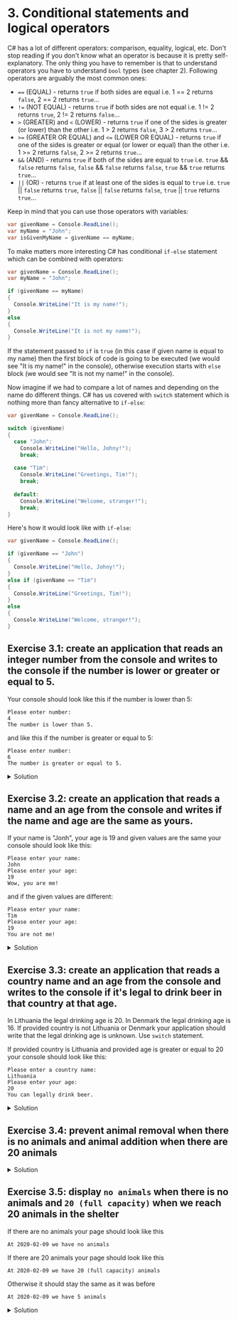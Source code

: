 # 3. Conditional statements and logical operators

C# has a lot of different operators: comparison, equality, logical, etc. Don't stop reading if you don't know what an operator is because it is pretty self-explanatory. The only thing you have to remember is that to understand operators you have to understand `bool` types (see chapter 2). Following operators are arguably the most common ones:
* `==` (EQUAL) - returns  `true` if both sides are equal i.e. 1 == 2 returns `false`, 2 == 2 returns `true`...
* `!=` (NOT EQUAL) - returns  `true` if both sides are not equal i.e. 1 != 2 returns `true`, 2 != 2 returns `false`...
* `>` (GREATER) and `<` (LOWER) - returns  `true` if one of the sides is greater (or lower) than the other i.e. 1 > 2 returns `false`, 3 > 2 returns `true`...
* `>=` (GREATER OR EQUAL) and `<=` (LOWER OR EQUAL) - returns  `true` if one of the sides is greater or equal (or lower or equal) than the other i.e. 1 >= 2 returns `false`, 2 >= 2 returns `true`...
* `&&` (AND) - returns  `true` if both of the sides are equal to `true` i.e. `true` && `false` returns `false`, `false` && `false` returns `false`, `true` && `true` returns `true`...
* `||` (OR) - returns  `true` if at least one of the sides is equal to `true` i.e. `true` || `false` returns `true`, `false` || `false` returns `false`, `true` || `true` returns `true`...

Keep in mind that you can use those operators with variables:
```csharp
var givenName = Console.ReadLine();
var myName = "John";
var isGivenMyName = givenName == myName;
```

To make matters more interesting C# has conditional `if-else` statement which can be combined with operators:
```csharp
var givenName = Console.ReadLine();
var myName = "John";

if (givenName == myName) 
{
  Console.WriteLine("It is my name!");
}
else
{
  Console.WriteLine("It is not my name!");
}
```
If the statement passed to `if` is `true` (in this case if given name is equal to my name) then the first block of code is going to be executed (we would see "It is my name!" in the console), otherwise execution starts with `else` block (we would see "It is not my name!" in the console).

Now imagine if we had to compare a lot of names and depending on the name do different things. C# has us covered with `switch` statement which is nothing more than fancy alternative to `if-else`:
```csharp
var givenName = Console.ReadLine();

switch (givenName)
{
  case "John":
    Console.WriteLine("Hello, Johny!");
    break;
    
  case "Tim":
    Console.WriteLine("Greetings, Tim!");
    break;
    
  default:
    Console.WriteLine("Welcome, stranger!");
    break;
}
```
Here's how it would look like with `if-else`:
```csharp
var givenName = Console.ReadLine();

if (givenName == "John")
{
  Console.WriteLine("Hello, Johny!");
}
else if (givenName == "Tim")
{
  Console.WriteLine("Greetings, Tim!");
}
else
{
  Console.WriteLine("Welcome, stranger!");
}
```

## Exercise 3.1: create an application that reads an integer number from the console and writes to the console if the number is lower or greater or equal to 5.

Your console should look like this if the number is lower than 5:
```
Please enter number:
4
The number is lower than 5.
```
and like this if the number is greater or equal to 5:
```
Please enter number:
6
The number is greater or equal to 5.
```
<details>
<summary>Solution</summary>
<p>
    
### Step 1
Read an integer from the console:
```csharp
static void Main(string[] args)
{
    Console.WriteLine("Please enter number:");
    var number = int.Parse(Console.ReadLine());
}
```
### Step 2
Write `if-else` statement to check if the number is lower or greater or equal to 5:
```csharp
static void Main(string[] args)
{
    Console.WriteLine("Please enter number:");
    var number = int.Parse(Console.ReadLine());
    
    if (number < 5)
        Console.WriteLine("The number is lower than 5.");
    else
        Console.WriteLine("The number is greater or equal to 5.");
}
```
### Step 3
Run the application.

</p>
</details>

## Exercise 3.2: create an application that reads a name and an age from the console and writes if the name and age are the same as yours.

If your name is "Jonh", your age is 19 and given values are the same your console should look like this:
```
Please enter your name:
John
Please enter your age:
19
Wow, you are me!
```
and if the given values are different:
```
Please enter your name:
Tim
Please enter your age:
19
You are not me!
```

<details>
<summary>Solution</summary>
<p>
    
### Step 1
Define your age and name:
```csharp
static void Main(string[] args)
{
    var myName = "John";
    var myAge = 19;
}
```
### Step 2
Read a name and an age from the console:
```csharp
static void Main(string[] args)
{
    var myName = "John";
    var myAge = 19;
    
    Console.WriteLine("Please enter your name:");
    var name = Console.ReadLine();
    
    Console.WriteLine("Please enter your age:");
    var age = int.Parse(Console.ReadLine());
}
```
### Step 3
Write `if-else` statement using `AND` operator to check if provided name and age are the same as yours:
```csharp
static void Main(string[] args)
{
    var myName = "John";
    var myAge = 19;
    
    Console.WriteLine("Please enter your name:");
    var name = Console.ReadLine();
    
    Console.WriteLine("Please enter your age:");
    var age = int.Parse(Console.ReadLine());
    
    if (name == myName && age == myAge)
        Console.WriteLine("Wow, you are me!");
    else
        Console.WriteLine("You are not me!");
}
```
### Step 4
Run the application.

</p>
</details>

## Exercise 3.3: create an application that reads a country name and an age from the console and writes to the console if it's legal to drink beer in that country at that age. 
In Lithuania the legal drinking age is 20. In Denmark the legal drinking age is 16. If provided country is not Lithuania or Denmark your application should write that the legal drinking age is unknown. Use `switch` statement.

If provided country is Lithuania and provided age is greater or equal to 20 your console should look like this:
```
Please enter a country name:
Lithuania
Please enter your age:
20
You can legally drink beer.
```

<details>
<summary>Solution</summary>
<p>
    
### Step 1
Read a country name and an age from the console:
```csharp
static void Main(string[] args)
{
    Console.WriteLine("Please enter a country name:");
    var country = Console.ReadLine();
    
    Console.WriteLine("Please enter your age:");
    var age = int.Parse(Console.ReadLine());
}
```
### Step 2
Write a `switch` statement and combine it with `if-else` to check the legal drinking age:
```csharp
static void Main(string[] args)
{
    Console.WriteLine("Please enter a country name:");
    var country = Console.ReadLine();
    
    Console.WriteLine("Please enter your age:");
    var age = int.Parse(Console.ReadLine());
    
    switch (country)
    {
        case "Lithuania":
            if (age >= 20)
                Console.WriteLine("You can legally drink beer.");
            else
                Console.WriteLine("You can't legally drink beer.");
            break;

        case "Denmark":
            if (age >= 16)
                Console.WriteLine("You can legally drink beer.");
            else
                Console.WriteLine("You can't legally drink beer.");
            break;

        default:
            Console.WriteLine("The legal drinking age is unknown.");
            break;
    }
}
```
### Step 3
Run the application.

</p>
</details>

## Exercise 3.4: prevent animal removal when there is no animals and animal addition when there are 20 animals

<details>
<summary>Solution</summary>

### Step 1

Add constant variable to hold animal capacity.

```csharp
private const int AnimalCapacity = 20;
```

We will use this variable in our comparison.
Constant variables are variables that don't change.

### Step 2

Add `if` statement to `AddAnimal` method.

```csharp
private void AddAnimal()
{
    if (animalCount < AnimalCapacity)
    {
        animalCount++;
    }
}
```

`if` statement is used to execute code inside the code block only if condition is satisfied.

Code block is defined by using curly backets `{***code goes here***}`.

`(animalCount < AnimalCapacity)` is condition. Code inside the `if` block will get executed only if animal count is less than animal capacity.

### Step 3

Add `if` statement to `RemoveAnimal` method.

```csharp
private void RemoveAnimal()
{
    if (animalCount > 0)
    {
        animalCount--;
    }
}
```

Here `(animalCount > 0)` is a condition. Animal count will get decremented only if animal count is more than 0.

### Step 4

Run the application and test if it works as expected. Check if animal count will not exceed 20 and will not drop below 0.

</details>

## Exercise 3.5: display `no animals` when there is no animals and `20 (full capacity)` when we reach 20 animals in the shelter

If there are no animals your page should look like this

`At 2020-02-09 we have no animals`

If there are 20 animals your page should look like this

`At 2020-02-09 we have 20 (full capacity) animals`

Otherwise it should stay the same as it was before

`At 2020-02-09 we have 5 animals`

<details>
<summary>Solution</summary>

### Step 1
Define a method that would return string representation of animal count.

```csharp
private string PrintAnimalCount()
{
    
}
```

This method will return part of the text where number of animals is defined.

```cshtml
<p>At @DateTime.Today.ToShortDateString() we have @PrintAnimalCount() animals.</p>
```

### Step 2
Add if statement to the method and handle the case when there is no animals.

```csharp
private string PrintAnimalCount()
{
    if (animalCount == 0)
    {
        return "no";
    }
}
```

This code will return `no` when animal count is 0.

### Step 3

Add else if part to handle full capacity case.

```csharp
private string PrintAnimalCount()
{
    if (animalCount == 0)
    {
        return "no";
    }
    else if (animalCount == AnimalCapacity)
    {
        return animalCount + " (full capacity)";
    }
}
```

Here we will return animal count with message stating that we are at full capacity when animal count is equal to animal capacity.

### Step 4

Add else part to handle other cases.

```csharp
private string PrintAnimalCount()
{
    if (animalCount == 0)
    {
        return "no";
    }
    else if (animalCount == AnimalCapacity)
    {
        return animalCount + " (full capacity)";
    }
    else
    {
        return animalCount.ToString();
    }
}
```

Here we just return animalCount in string representation.

### Step 5

Run the application and test if it works as expected. Check if text displayed on the screen is correct in all cases.
</details>